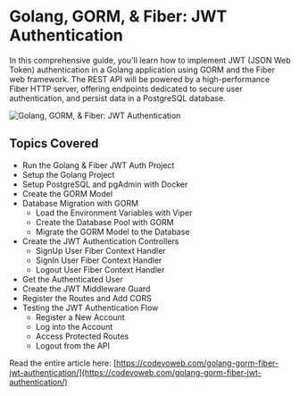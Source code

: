 # Golang, GORM, & Fiber: JWT Authentication

In this comprehensive guide, you'll learn how to implement JWT (JSON Web Token) authentication in a Golang application using GORM and the Fiber web framework. The REST API will be powered by a high-performance Fiber HTTP server, offering endpoints dedicated to secure user authentication, and persist data in a PostgreSQL database.

![Golang, GORM, & Fiber: JWT Authentication](https://codevoweb.com/wp-content/uploads/2023/01/Golang-GORM-Fiber-JWT-Authentication.webp)

## Topics Covered

- Run the Golang & Fiber JWT Auth Project
- Setup the Golang Project
- Setup PostgreSQL and pgAdmin with Docker
- Create the GORM Model
- Database Migration with GORM
    - Load the Environment Variables with Viper
    - Create the Database Pool with GORM
    - Migrate the GORM Model to the Database
- Create the JWT Authentication Controllers
    - SignUp User Fiber Context Handler
    - SignIn User Fiber Context Handler
    - Logout User Fiber Context Handler
- Get the Authenticated User
- Create the JWT Middleware Guard
- Register the Routes and Add CORS
- Testing the JWT Authentication Flow
    - Register a New Account
    - Log into the Account
    - Access Protected Routes
    - Logout from the API


Read the entire article here: [https://codevoweb.com/golang-gorm-fiber-jwt-authentication/](https://codevoweb.com/golang-gorm-fiber-jwt-authentication/)

